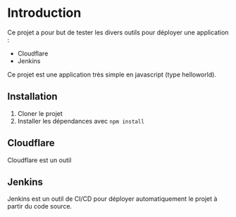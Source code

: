 # Introduction

Ce projet a pour but de tester les divers outils pour déployer une application :
- Cloudflare
- Jenkins

Ce projet est une application très simple en javascript (type helloworld).

## Installation 

1. Cloner le projet
2. Installer les dépendances avec ``npm install``

## Cloudflare

Cloudflare est un outil 

## Jenkins

Jenkins est un outil de CI/CD pour déployer automatiquement le projet à partir du code source.
